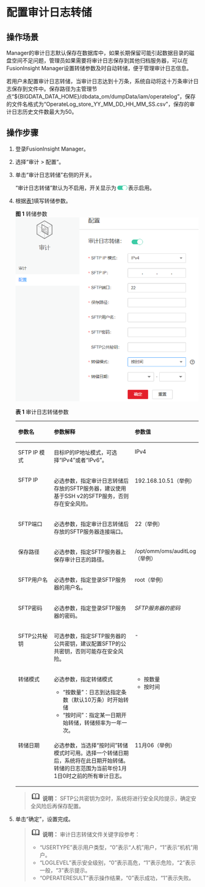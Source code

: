 # 配置审计日志转储<a name="admin_guide_000086"></a>

## 操作场景<a name="zh-cn_topic_0263899367_section3692359"></a>

Manager的审计日志默认保存在数据库中，如果长期保留可能引起数据目录的磁盘空间不足问题，管理员如果需要将审计日志保存到其他归档服务器，可以在FusionInsight Manager设置转储参数及时自动转储，便于管理审计日志信息。

若用户未配置审计日志转储，当审计日志达到十万条，系统自动将这十万条审计日志保存到文件中。保存路径为主管理节点“$\{BIGDATA\_DATA\_HOME\}/dbdata\_om/dumpData/iam/operatelog”，保存的文件名格式为“OperateLog\_store\_YY\_MM\_DD\_HH\_MM\_SS.csv”，保存的审计日志历史文件数最大为50。

## 操作步骤<a name="zh-cn_topic_0263899367_section125731814122710"></a>

1.  登录FusionInsight Manager。
2.  选择“审计  \>  配置“。
3.  单击“审计日志转储”右侧的开关。

    “审计日志转储”默认为不启用，开关显示为![](figures/zh-cn_image_0263899218.png)表示启用。

4.  根据[表1](#zh-cn_topic_0263899367_table61365090)填写转储参数。

    **图 1**  转储参数<a name="zh-cn_topic_0263899367_fig363951317817"></a>  
    ![](figures/转储参数.png "转储参数")

    **表 1**  审计日志转储参数

    <a name="zh-cn_topic_0263899367_table61365090"></a>
    <table><thead align="left"><tr id="zh-cn_topic_0263899367_row64025225"><th class="cellrowborder" valign="top" width="25%" id="mcps1.2.4.1.1"><p id="zh-cn_topic_0263899367_p18660759"><a name="zh-cn_topic_0263899367_p18660759"></a><a name="zh-cn_topic_0263899367_p18660759"></a>参数名</p>
    </th>
    <th class="cellrowborder" valign="top" width="60%" id="mcps1.2.4.1.2"><p id="zh-cn_topic_0263899367_p26673003"><a name="zh-cn_topic_0263899367_p26673003"></a><a name="zh-cn_topic_0263899367_p26673003"></a>参数解释</p>
    </th>
    <th class="cellrowborder" valign="top" width="15%" id="mcps1.2.4.1.3"><p id="zh-cn_topic_0263899367_p9979135663220"><a name="zh-cn_topic_0263899367_p9979135663220"></a><a name="zh-cn_topic_0263899367_p9979135663220"></a>参数值</p>
    </th>
    </tr>
    </thead>
    <tbody><tr id="zh-cn_topic_0263899367_row6644528171420"><td class="cellrowborder" valign="top" width="25%" headers="mcps1.2.4.1.1 "><p id="zh-cn_topic_0263899367_p13644182811420"><a name="zh-cn_topic_0263899367_p13644182811420"></a><a name="zh-cn_topic_0263899367_p13644182811420"></a>SFTP IP 模式</p>
    </td>
    <td class="cellrowborder" valign="top" width="60%" headers="mcps1.2.4.1.2 "><p id="zh-cn_topic_0263899367_p312444631414"><a name="zh-cn_topic_0263899367_p312444631414"></a><a name="zh-cn_topic_0263899367_p312444631414"></a>目标IP的IP地址模式，可选择“IPv4”或者“IPv6”。</p>
    </td>
    <td class="cellrowborder" valign="top" width="15%" headers="mcps1.2.4.1.3 "><p id="zh-cn_topic_0263899367_p186440282147"><a name="zh-cn_topic_0263899367_p186440282147"></a><a name="zh-cn_topic_0263899367_p186440282147"></a>IPv4</p>
    </td>
    </tr>
    <tr id="zh-cn_topic_0263899367_row42983324"><td class="cellrowborder" valign="top" width="25%" headers="mcps1.2.4.1.1 "><p id="zh-cn_topic_0263899367_p59097201"><a name="zh-cn_topic_0263899367_p59097201"></a><a name="zh-cn_topic_0263899367_p59097201"></a>SFTP IP</p>
    </td>
    <td class="cellrowborder" valign="top" width="60%" headers="mcps1.2.4.1.2 "><p id="zh-cn_topic_0263899367_p48832853"><a name="zh-cn_topic_0263899367_p48832853"></a><a name="zh-cn_topic_0263899367_p48832853"></a>必选参数，指定审计日志转储后存放的SFTP服务器，建议使用基于SSH v2的SFTP服务，否则存在安全风险。</p>
    </td>
    <td class="cellrowborder" valign="top" width="15%" headers="mcps1.2.4.1.3 "><p id="zh-cn_topic_0263899367_p898905663216"><a name="zh-cn_topic_0263899367_p898905663216"></a><a name="zh-cn_topic_0263899367_p898905663216"></a>192.168.10.51（举例）</p>
    </td>
    </tr>
    <tr id="zh-cn_topic_0263899367_row36842501"><td class="cellrowborder" valign="top" width="25%" headers="mcps1.2.4.1.1 "><p id="zh-cn_topic_0263899367_p31452636"><a name="zh-cn_topic_0263899367_p31452636"></a><a name="zh-cn_topic_0263899367_p31452636"></a>SFTP端口</p>
    </td>
    <td class="cellrowborder" valign="top" width="60%" headers="mcps1.2.4.1.2 "><p id="zh-cn_topic_0263899367_p988213"><a name="zh-cn_topic_0263899367_p988213"></a><a name="zh-cn_topic_0263899367_p988213"></a>必选参数，指定审计日志转储后存放的SFTP服务器连接端口。</p>
    </td>
    <td class="cellrowborder" valign="top" width="15%" headers="mcps1.2.4.1.3 "><p id="zh-cn_topic_0263899367_p1899125610327"><a name="zh-cn_topic_0263899367_p1899125610327"></a><a name="zh-cn_topic_0263899367_p1899125610327"></a>22（举例）</p>
    </td>
    </tr>
    <tr id="zh-cn_topic_0263899367_row8893924"><td class="cellrowborder" valign="top" width="25%" headers="mcps1.2.4.1.1 "><p id="zh-cn_topic_0263899367_p49319253"><a name="zh-cn_topic_0263899367_p49319253"></a><a name="zh-cn_topic_0263899367_p49319253"></a>保存路径</p>
    </td>
    <td class="cellrowborder" valign="top" width="60%" headers="mcps1.2.4.1.2 "><p id="zh-cn_topic_0263899367_p51788984"><a name="zh-cn_topic_0263899367_p51788984"></a><a name="zh-cn_topic_0263899367_p51788984"></a>必选参数，指定SFTP服务器上保存审计日志的路径。</p>
    </td>
    <td class="cellrowborder" valign="top" width="15%" headers="mcps1.2.4.1.3 "><p id="zh-cn_topic_0263899367_p189921156143215"><a name="zh-cn_topic_0263899367_p189921156143215"></a><a name="zh-cn_topic_0263899367_p189921156143215"></a>/opt/omm/oms/auditLog（举例）</p>
    </td>
    </tr>
    <tr id="zh-cn_topic_0263899367_row63447679"><td class="cellrowborder" valign="top" width="25%" headers="mcps1.2.4.1.1 "><p id="zh-cn_topic_0263899367_p38988373"><a name="zh-cn_topic_0263899367_p38988373"></a><a name="zh-cn_topic_0263899367_p38988373"></a>SFTP用户名</p>
    </td>
    <td class="cellrowborder" valign="top" width="60%" headers="mcps1.2.4.1.2 "><p id="zh-cn_topic_0263899367_p50835381"><a name="zh-cn_topic_0263899367_p50835381"></a><a name="zh-cn_topic_0263899367_p50835381"></a>必选参数，指定登录SFTP服务器的用户名。</p>
    </td>
    <td class="cellrowborder" valign="top" width="15%" headers="mcps1.2.4.1.3 "><p id="zh-cn_topic_0263899367_p0994656153217"><a name="zh-cn_topic_0263899367_p0994656153217"></a><a name="zh-cn_topic_0263899367_p0994656153217"></a>root（举例）</p>
    </td>
    </tr>
    <tr id="zh-cn_topic_0263899367_row54865253"><td class="cellrowborder" valign="top" width="25%" headers="mcps1.2.4.1.1 "><p id="zh-cn_topic_0263899367_p14900505"><a name="zh-cn_topic_0263899367_p14900505"></a><a name="zh-cn_topic_0263899367_p14900505"></a>SFTP密码</p>
    </td>
    <td class="cellrowborder" valign="top" width="60%" headers="mcps1.2.4.1.2 "><p id="zh-cn_topic_0263899367_p51712972"><a name="zh-cn_topic_0263899367_p51712972"></a><a name="zh-cn_topic_0263899367_p51712972"></a>必选参数，指定登录SFTP服务器的密码。</p>
    </td>
    <td class="cellrowborder" valign="top" width="15%" headers="mcps1.2.4.1.3 "><p id="zh-cn_topic_0263899367_p7997175673219"><a name="zh-cn_topic_0263899367_p7997175673219"></a><a name="zh-cn_topic_0263899367_p7997175673219"></a><em id="zh-cn_topic_0263899367_i16219221790"><a name="zh-cn_topic_0263899367_i16219221790"></a><a name="zh-cn_topic_0263899367_i16219221790"></a>SFTP服务器的密码</em></p>
    </td>
    </tr>
    <tr id="zh-cn_topic_0263899367_row62763565"><td class="cellrowborder" valign="top" width="25%" headers="mcps1.2.4.1.1 "><p id="zh-cn_topic_0263899367_p50684010"><a name="zh-cn_topic_0263899367_p50684010"></a><a name="zh-cn_topic_0263899367_p50684010"></a>SFTP公共秘钥</p>
    </td>
    <td class="cellrowborder" valign="top" width="60%" headers="mcps1.2.4.1.2 "><p id="zh-cn_topic_0263899367_p13373218"><a name="zh-cn_topic_0263899367_p13373218"></a><a name="zh-cn_topic_0263899367_p13373218"></a>可选参数，指定SFTP服务器的公共密钥，建议配置SFTP的公共密钥，否则可能存在安全风险。</p>
    </td>
    <td class="cellrowborder" valign="top" width="15%" headers="mcps1.2.4.1.3 "><p id="zh-cn_topic_0263899367_p1035719322"><a name="zh-cn_topic_0263899367_p1035719322"></a><a name="zh-cn_topic_0263899367_p1035719322"></a>-</p>
    </td>
    </tr>
    <tr id="zh-cn_topic_0263899367_row16742131916488"><td class="cellrowborder" valign="top" width="25%" headers="mcps1.2.4.1.1 "><p id="zh-cn_topic_0263899367_p185301622124811"><a name="zh-cn_topic_0263899367_p185301622124811"></a><a name="zh-cn_topic_0263899367_p185301622124811"></a>转储模式</p>
    </td>
    <td class="cellrowborder" valign="top" width="60%" headers="mcps1.2.4.1.2 "><p id="zh-cn_topic_0263899367_p7532722194818"><a name="zh-cn_topic_0263899367_p7532722194818"></a><a name="zh-cn_topic_0263899367_p7532722194818"></a>必选参数，指定转储模式</p>
    <a name="zh-cn_topic_0263899367_ul85323224486"></a><a name="zh-cn_topic_0263899367_ul85323224486"></a><ul id="zh-cn_topic_0263899367_ul85323224486"><li>“按数量”：日志到达指定条数（默认10万条）时开始转储</li><li>“按时间”：指定某一日期开始转储，转储频率为一年一次。</li></ul>
    </td>
    <td class="cellrowborder" valign="top" width="15%" headers="mcps1.2.4.1.3 "><a name="zh-cn_topic_0263899367_ul8534322154810"></a><a name="zh-cn_topic_0263899367_ul8534322154810"></a><ul id="zh-cn_topic_0263899367_ul8534322154810"><li>按数量</li><li>按时间</li></ul>
    </td>
    </tr>
    <tr id="zh-cn_topic_0263899367_row53250102"><td class="cellrowborder" valign="top" width="25%" headers="mcps1.2.4.1.1 "><p id="zh-cn_topic_0263899367_p18291030"><a name="zh-cn_topic_0263899367_p18291030"></a><a name="zh-cn_topic_0263899367_p18291030"></a>转储日期</p>
    </td>
    <td class="cellrowborder" valign="top" width="60%" headers="mcps1.2.4.1.2 "><p id="zh-cn_topic_0263899367_p16803624"><a name="zh-cn_topic_0263899367_p16803624"></a><a name="zh-cn_topic_0263899367_p16803624"></a>必选参数，当选择“按时间”转储模式时可用。选择一个转储日期后，系统将在此日期开始转储。转储的日志范围为当前年份1月1日0时之前的所有审计日志。</p>
    </td>
    <td class="cellrowborder" valign="top" width="15%" headers="mcps1.2.4.1.3 "><p id="zh-cn_topic_0263899367_p811057203218"><a name="zh-cn_topic_0263899367_p811057203218"></a><a name="zh-cn_topic_0263899367_p811057203218"></a>11月06（举例）</p>
    </td>
    </tr>
    </tbody>
    </table>

    >![](public_sys-resources/icon-note.gif) **说明：** 
    >SFTP公共密钥为空时，系统将进行安全风险提示，确定安全风险后再保存配置。

5.  单击“确定”，设置完成。

    >![](public_sys-resources/icon-note.gif) **说明：** 
    >审计日志转储文件关键字段参考：
    >-   “USERTYPE”表示用户类型，“0”表示“人机”用户，“1”表示“机机”用户。
    >-   “LOGLEVEL”表示安全级别，“0”表示高危，“1”表示危险，“2”表示一般，“3”表示提示。
    >-   “OPERATERESULT”表示操作结果，“0”表示成功，“1”表示失败。


